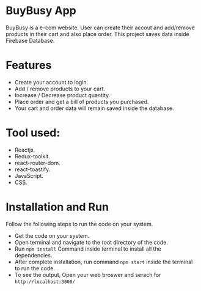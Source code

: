 # BuyBusy App
BuyBusy is a e-com website. User can create their accout and add/remove products in their cart and also place order. This project saves data inside Firebase Database.

# Features
  - Create your account to login.
  - Add / remove products to your cart.
  - Increase / Decrease product quantity.
  - Place order and get a bill of products you purchased.
  - Your cart and order data will remain saved inside the database.

# Tool used:
  - Reactjs.
  - Redux-toolkit.
  - react-router-dom.
  - react-toastify.
  - JavaScript.
  - CSS.
    
# Installation and Run
  Follow the following steps to run the code on your system.
  - Get the code on your system.
  - Open terminal and navigate to the root directory of the code.
  - Run `npm install` Command inside terminal to install all the dependencies.
  - After complete installation, run command `npm start` inside the terminal to run the code.
  - To see the output, Open your web broswer and serach for `http://localhost:3000/`
